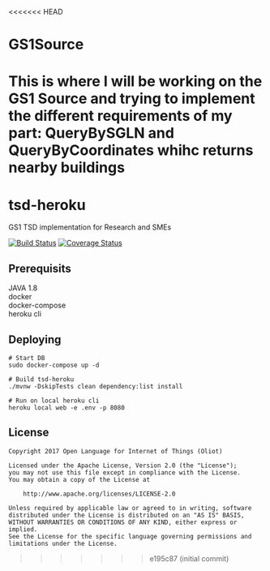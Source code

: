 <<<<<<< HEAD
# GS1Source

This is where I will be working on the GS1 Source and trying to implement the different requirements of my part:
QueryBySGLN and QueryByCoordinates whihc returns nearby buildings
=======
# tsd-heroku
GS1 TSD implementation for Research and SMEs

[![Build Status](https://travis-ci.org/oliot-tsd/tsd-heroku.svg?branch=master)](https://travis-ci.org/oliot-tsd/tsd-heroku)
[![Coverage Status](https://coveralls.io/repos/github/oliot-tsd/tsd-heroku/badge.svg?branch=master)](https://coveralls.io/github/oliot-tsd/tsd-heroku?branch=master)

Prerequisits
-----------------
JAVA 1.8  
docker  
docker-compose  
heroku cli  

Deploying
-----------------
```
# Start DB
sudo docker-compose up -d

# Build tsd-heroku
./mvnw -DskipTests clean dependency:list install

# Run on local heroku cli
heroku local web -e .env -p 8080
```

License
-----------------
```text
Copyright 2017 Open Language for Internet of Things (Oliot)

Licensed under the Apache License, Version 2.0 (the "License");
you may not use this file except in compliance with the License.
You may obtain a copy of the License at

    http://www.apache.org/licenses/LICENSE-2.0

Unless required by applicable law or agreed to in writing, software
distributed under the License is distributed on an "AS IS" BASIS,
WITHOUT WARRANTIES OR CONDITIONS OF ANY KIND, either express or implied.
See the License for the specific language governing permissions and
limitations under the License.
```
>>>>>>> e195c87 (initial commit)
